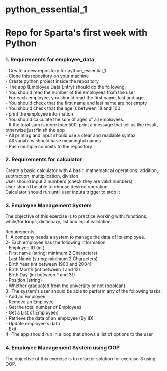 # python_essential_1
<h1>Repo for Sparta's first week with Python</h1>


<h3>1. Requirements for employee_data</h3>
<p>- Create a new repository for python_essential_1<br>
- Clone this repository on your machine<br>
- Create python project inside the repository<br>
- The app (Employee Data Entry) should do the following:<br>
- You should read the number of the employees from the user<br>
- For each employee, you should read the first name, last and age.<br>
- You should check that the first name and last name are not empty<br>
- You should check that the age is between 18 and 100<br>
- print the employee information<br>
- You should calculate the sum of ages of all employees.<br>
- If the total sum is more than 500, print a message that tell us the result, otherwise just finish the app<br>
- All printing and input should use a clear and readable syntax<br>
- All variables should have meaningful names<br>
- Push multiple commits to the repository</p>

<p><h3>2. Requirements for calculator</h3>
Create a basic calculator with 4 basic mathematical operations: addition, subtraction, multiplication, division<br>
User should input 2 numbers (check they are valid numbers)<br>
User should be able to choose desired operation<br>
Calculator should run until user inputs trigger to stop it</p>

<p><h3>3. Employee Management System</h3>
<p>The objective of this exercise is to practice working with: functions, while/for loops, dictionary, list and input validation.</p>
Requirements<br>
1- A company needs a system to manage the data of its employee.<br>
2- Each employee has the following information:<br>
- Employee ID (int)<br>
- First name (string: minimum 2 Characters)<br>
- Last Name (string: minimum 2 Characters)<br>
- Birth Year (int between 1900 and 2004)<br>
- Birth Month (int between 1 and 12)<br>
- Birth Day (int between 1 and 31)<br>
- Position (string)<br>
- Whether graduated from the university or not (boolean)<br>
3- The system's user should be able to perform any of the following tasks:<br>
- Add an Employee<br>
- Remove an Employee<br>
- Get the total number of Employees<br>
- Get a List of Employees<br>
- Retrieve the data of an employee (By ID)<br>
- Update employee's data<br>
- Exit<br>
4- The app should run in a loop that shows a list of options to the user<br></p>

<p><h3>4. Employee Management System using OOP</h3>
<p>The objective of this exercise is to refactor solution for exercise 3 using OOP.</p>